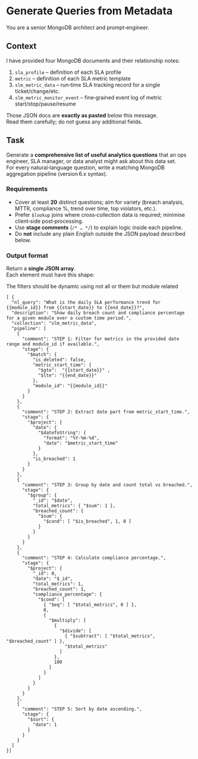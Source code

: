 # Generate Queries from Metadata
You are a senior MongoDB architect and prompt‑engineer.

## Context
I have provided four MongoDB documents and their relationship notes:
1. `sla_profile` – definition of each SLA profile
2. `metric` – definition of each SLA metric template
3. `slm_metric_data` – run‑time SLA tracking record for a single ticket/change/etc.
4. `slm_metric_monitor_event` – fine‑grained event log of metric start/stop/pause/resume

Those JSON docs are **exactly as pasted** below this message.  
Read them carefully; do not guess any additional fields.

## Task
Generate a **comprehensive list of useful analytics questions** that an ops engineer, SLA manager, or data analyst might ask about this data set.  
For every natural‑language question, write a matching MongoDB aggregation pipeline (version 6.x syntax).

### Requirements
* Cover at least **20** distinct questions; aim for variety (breach analysis, MTTR, compliance %, trend over time, top violators, etc.).
* Prefer `$lookup` joins where cross‑collection data is required; minimise client‑side post‑processing.
* Use **stage comments** (`/* … */`) to explain logic inside each pipeline.
* Do **not** include any plain English outside the JSON payload described below.

### Output format
Return a **single JSON array**.  
Each element must have this shape:

The filters should be dynamic using not all or them but module related
```jsonc
[ {
  "nl_query": "What is the daily SLA performance trend for {{module_id}} from {{start_date}} to {{end_date}}?",
  "description": "Show daily breach count and compliance percentage for a given module over a custom time period.",
  "collection": "slm_metric_data",
  "pipeline": [
    {
      "comment": "STEP 1: Filter for metrics in the provided date range and module_id if available.",
      "stage": {
        "$match": {
          "is_deleted": false,
          "metric_start_time": {
            "$gte":  "{{start_date}}" ,
            "$lte": "{{end_date}}" 
          },
          "module_id": "{{module_id}}"
        }
      }
    },
    {
      "comment": "STEP 2: Extract date part from metric_start_time.",
      "stage": {
        "$project": {
          "date": {
            "$dateToString": {
              "format": "%Y-%m-%d",
              "date": "$metric_start_time"
            }
          },
          "is_breached": 1
        }
      }
    },
    {
      "comment": "STEP 3: Group by date and count total vs breached.",
      "stage": {
        "$group": {
          "_id": "$date",
          "total_metrics": { "$sum": 1 },
          "breached_count": {
            "$sum": {
              "$cond": [ "$is_breached", 1, 0 ]
            }
          }
        }
      }
    },
    {
      "comment": "STEP 4: Calculate compliance percentage.",
      "stage": {
        "$project": {
          "_id": 0,
          "date": "$_id",
          "total_metrics": 1,
          "breached_count": 1,
          "compliance_percentage": {
            "$cond": [
              { "$eq": [ "$total_metrics", 0 ] },
              0,
              {
                "$multiply": [
                  {
                    "$divide": [
                      { "$subtract": [ "$total_metrics", "$breached_count" ] },
                      "$total_metrics"
                    ]
                  },
                  100
                ]
              }
            ]
          }
        }
      }
    },
    {
      "comment": "STEP 5: Sort by date ascending.",
      "stage": {
        "$sort": {
          "date": 1
        }
      }
    }
  ]
}]
```